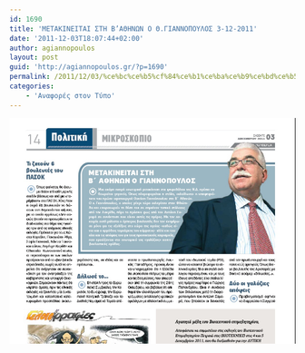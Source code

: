 ```yaml
---
id: 1690
title: 'ΜΕΤΑΚΙΝΕΙΤΑΙ ΣΤΗ Β’ΑΘΗΝΩΝ Ο Θ.ΓΙΑΝΝΟΠΟΥΛΟΣ 3-12-2011'
date: '2011-12-03T18:07:44+02:00'
author: agiannopoulos
layout: post
guid: 'http://agiannopoulos.gr/?p=1690'
permalink: /2011/12/03/%ce%bc%ce%b5%cf%84%ce%b1%ce%ba%ce%b9%ce%bd%ce%b5%ce%b9%cf%84%ce%b1%ce%b9-%cf%83%cf%84%ce%b7-%ce%b2%ce%b1%ce%b8%ce%b7%ce%bd%cf%89%ce%bd-%ce%bf-%ce%b8-%ce%b3%ce%b9%ce%b1%ce%bd%ce%bd%ce%bf%cf%80%ce%bf/
categories:
    - 'Αναφορές στον Τύπο'
---
```


[![](/wp-content/uploads/2012/04/cebcceb5cf84ceb1cebaceb9cebdceb5ceb9cf84ceb1ceb9-cf83cf84ceb7-ceb2ceb1ceb8ceb7cebdcf89cebd-cebf-ceb8-ceb3ceb9ceb1cebdcebdcebfcf80cebf.jpg?w=300 "ΜΕΤΑΚΙΝΕΙΤΑΙ ΣΤΗ Β'ΑΘΗΝΩΝ Ο Θ.ΓΙΑΝΝΟΠΟΥΛΟΣ - 03122011")](/wp-content/uploads/2012/04/cebcceb5cf84ceb1cebaceb9cebdceb5ceb9cf84ceb1ceb9-cf83cf84ceb7-ceb2ceb1ceb8ceb7cebdcf89cebd-cebf-ceb8-ceb3ceb9ceb1cebdcebdcebfcf80cebf.jpg)